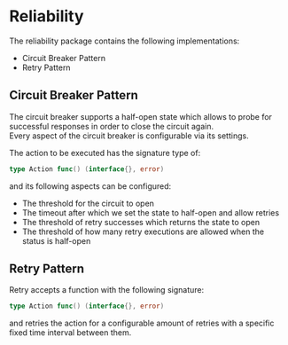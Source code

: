 # Reliability

The reliability package contains the following implementations:

- Circuit Breaker Pattern
- Retry Pattern

## Circuit Breaker Pattern

The circuit breaker supports a half-open state which allows to probe for successful responses in order to close the circuit again.  
Every aspect of the circuit breaker is configurable via its settings.

The action to be executed has the signature type of:

```go
type Action func() (interface{}, error)
```

and its following aspects can be configured:

- The threshold for the circuit to open
- The timeout after which we set the state to half-open and allow retries
- The threshold of retry successes which returns the state to open
- The threshold of how many retry executions are allowed when the status is half-open

## Retry Pattern

Retry accepts a function with the following signature:

```go
type Action func() (interface{}, error)
``` 

and retries the action for a configurable amount of retries with a specific fixed time interval between them.